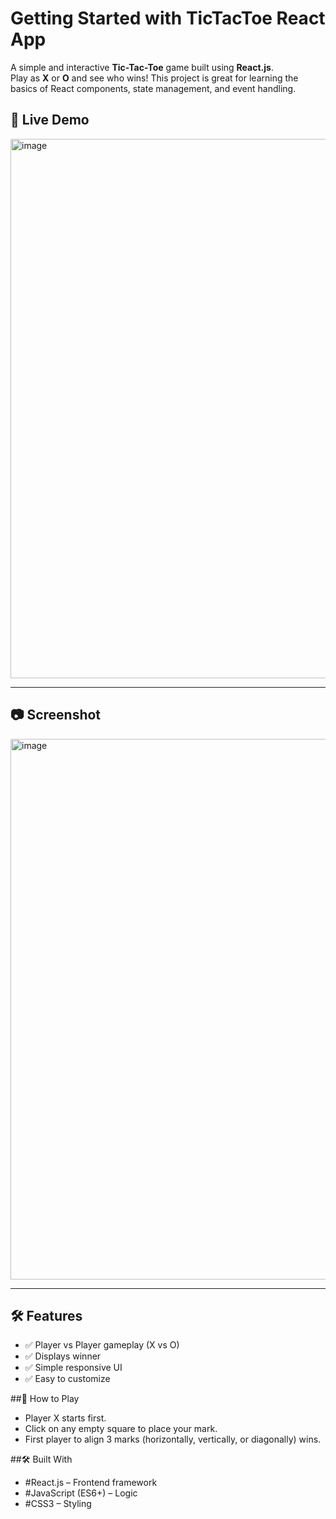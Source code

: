 # Getting Started with TicTacToe React App

A simple and interactive **Tic-Tac-Toe** game built using **React.js**.  
Play as **X** or **O** and see who wins! This project is great for learning the basics of React components, state management, and event handling.

## 🚀 Live Demo
<img width="877" height="863" alt="image" src="https://github.com/user-attachments/assets/14a9daab-6abc-4036-b261-c88d8f52689e" />

---

## 📷 Screenshot
<img width="847" height="865" alt="image" src="https://github.com/user-attachments/assets/43259bf6-5d18-466a-acb9-85abfffae828" />

---

## 🛠 Features
- ✅ Player vs Player gameplay (X vs O)
- ✅ Displays winner
- ✅ Simple responsive UI
- ✅ Easy to customize

##🎯 How to Play
- Player X starts first.
- Click on any empty square to place your mark.
- First player to align 3 marks (horizontally, vertically, or diagonally) wins.

##🛠 Built With
- #React.js – Frontend framework
- #JavaScript (ES6+) – Logic
- #CSS3 – Styling




